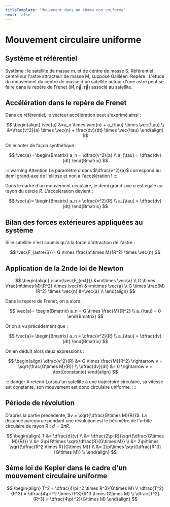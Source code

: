 ```yaml
---
titleTemplate: "Mouvement dans un champ non uniforme"
next: false
---
```


# Mouvement circulaire uniforme

## Système et référentiel

Système : le satellite de masse m, et de centre de masse S.
Référentiel : centré sur l'astre attracteur de masse M, supposé Galiléen.
Repère : L'étude du mouvement du centre de masse d'un satellite autour d'une astre peut se faire dans le repère de Frenet $(M,\vec{n}, \vec{\tau})$ associé au satellite.

## Accélération dans le repère de Frenet

Dans ce référentiel, le vecteur accélération peut s'exprimé ainsi :

$$
\begin{align}
\vec{a} &=a_n \times \vec{n} + a_{\tau} \times \vec{\tau} \\
&=\frac{v^2}{a} \times \vec{n} + \frac{dv}{dt} \times \vec{\tau}
\end{align}
$$

On le noter de façon synthétique :

$$
\vec{a}=
\begin{Bmatrix}
a_n = \dfrac{v^2}{a} \\
a_{\tau} = \dfrac{dv}{dt}
\end{Bmatrix}
$$

::: warning Attention
Le paramètre $a$ dans $\dfrac{v^2}{a}$ correspond au demi grand-axe de l'ellipse et non à l'accélération !
:::

Dans le cadre d'un mouvement circulaire, le demi grand-axe $a$ est égale au rayon du cercle $R$. L'accélération devient :

$$
\vec{a}=
\begin{Bmatrix}
a_n = \dfrac{v^2}{R} \\
a_{\tau} = \dfrac{dv}{dt}
\end{Bmatrix}
$$

## Bilan des forces extérieures appliquées au système

Si le satellite n'est soumis qu'à la force d'attraction de l'astre :

$$
\vec{F_{astre/S}}= G \times \frac{m\times M}{R^2} \times \vec{n}
$$

## Application de la 2nde loi de Newton

$$
\begin{align}
\sum{\vec{F_{ext}}} &=m\times \vec{a} \\
G \times \frac{m\times M}{R^2} \times \vec{n} &=m\times \vec{a} \\
G \times \frac{M}{R^2} \times \vec{n} &=\vec{a} \\
\end{align}
$$

Dans le repère de Frenet, on a alors :

$$
\vec{a}=
\begin{Bmatrix}
a_n = G \times \frac{M}{R^2} \\
a_{\tau} = 0
\end{Bmatrix}
$$

Or on a vu précédement que :

$$
\vec{a}=
\begin{Bmatrix}
a_n = \dfrac{v^2}{R} \\
a_{\tau} = \dfrac{dv}{dt}
\end{Bmatrix}
$$

On en déduit alors deux expressions :

$$
\begin{align}
\dfrac{v^2}{R} &= G \times \frac{M}{R^2} \rightarrow v = \sqrt{\frac{G\times M}{R}} \\
\dfrac{dv}{dt} &= 0 \rightarrow v = \text{constante}
\end{align}
$$

::: danger A retenir
Lorsqu'un satellite à une trajectoire circulaire, sa vitesse est constante, son mouvement est donc circulaire uniforme.
:::

## Période de révolution

D'après la partie précédente, $v = \sqrt{\dfrac{G\times M}{R}}$. La distance parcourue pendant une révolution est le périmètre de l'orbite circulaire de rayon R : $d=2\pi R$.

$$
\begin{align}
T &= \dfrac{d}{v} \\
&= \dfrac{2\pi R}{\sqrt{\dfrac{G\times M}{R}}} \\
&= 2\pi R\times \sqrt{\dfrac{R}{G\times M}} \\
&= 2\pi\times  \sqrt{\dfrac{R^2 \times R}{G\times M}} \\
&= 2\pi\times  \sqrt{\dfrac{R^3}{G\times M}} \\
\end{align}
$$

## 3ème loi de Kepler dans le cadre d'un mouvement circulaire uniforme

$$
\begin{align}
T^2 = \dfrac{4\pi ^2 \times R^3}{G\times M} \\
\dfrac{T^2}{R^3} = \dfrac{4\pi ^2 \times R^3}{R^3 \times G\times M} \\
\dfrac{T^2}{R^3} = \dfrac{4\pi ^2}{G\times M}
\end{align}
$$
